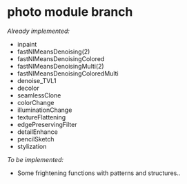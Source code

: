 photo module branch
=========================
*Already implemented:*
- inpaint
- fastNlMeansDenoising(2)
- fastNlMeansDenoisingColored
- fastNlMeansDenoisingMulti(2)
- fastNlMeansDenoisingColoredMulti
- denoise_TVL1
- decolor
- seamlessClone
- colorChange
- illuminationChange
- textureFlattening
- edgePreservingFilter
- detailEnhance
- pencilSketch
- stylization

*To be implemented:*
- Some frightening functions with patterns and structures.. 
